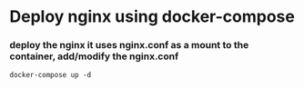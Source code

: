 # Deploy nginx using docker-compose

### deploy the nginx  it uses nginx.conf as a mount to the container, add/modify the nginx.conf  
```
docker-compose up -d 
```